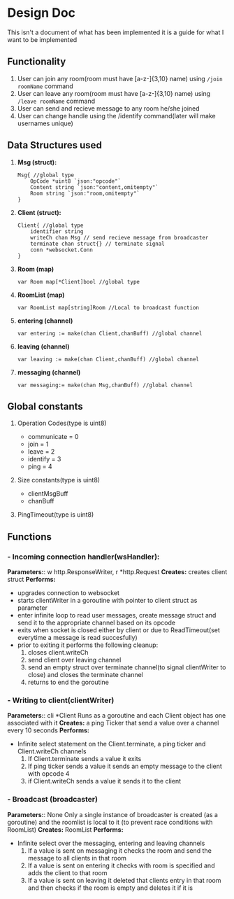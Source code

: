 # Design Doc
This isn't  a document of what has been implemented it is a guide for what I want to be implemented

## Functionality
1. User can join any room(room must have [a-z\-]{3,10} name) using ```/join roomName``` command
1. User can leave any room(room must have [a-z\-]{3,10} name) using ```/leave roomName``` command
1. User can send and recieve message to any room he/she joined
1. User can change handle using the /identify command(later will make usernames unique)


## Data Structures used
1. **Msg (struct):**
	```golang
	Msg{ //global type
		OpCode *uint8 `json:"opcode"`
		Content string `json:"content,omitempty"`
		Room string `json:"room,omitempty"`
	}
	```
1. **Client (struct):**
	```golang
	Client{ //global type
		identifier string
		writeCh chan Msg // send recieve message from broadcaster
		terminate chan struct{} // terminate signal
		conn *websocket.Conn
	}
	```

1. **Room (map)**
	```golang
	var Room map[*Client]bool //global type
	```

1. **RoomList (map)**
	```golang
	var RoomList map[string]Room //Local to broadcast function
	```

1. **entering (channel)**
	```golang
	var entering := make(chan Client,chanBuff) //global channel
	```

1. **leaving (channel)**
	```golang
	var leaving := make(chan Client,chanBuff) //global channel
	```

1. **messaging (channel)**
	```golang
	var messaging:= make(chan Msg,chanBuff) //global channel
	```

## Global constants
1. Operation Codes(type is uint8)
	- communicate = 0
	- join = 1
	- leave = 2
	- identify = 3
	- ping = 4

1. Size constants(type is uint8)
	- clientMsgBuff
	- chanBuff

1. PingTimeout(type is uint8)

## Functions

### - Incoming connection handler(wsHandler):
**Parameters:**: w http.ResponseWriter, r \*http.Request
**Creates:** creates client struct 
**Performs:**
- upgrades connection to websocket
- starts clientWriter in a goroutine with pointer to client struct as parameter
- enter infinite loop to read user messages, create message struct and send it to the appropriate channel based on its opcode
- exits when socket is closed either by client or due to ReadTimeout(set everytime a message is read succesfully)
- prior to exiting it performs the following cleanup:
	1. closes client.writeCh
	1. send client over leaving channel
	1. send an empty struct over terminate channel(to signal clientWriter to close) and closes the terminate channel
	1. returns to end the goroutine

### - Writing to client(clientWriter)
**Parameters:**: cli \*Client
Runs as a goroutine and each Client object has one associated with it
**Creates:**
 a ping Ticker that send a value over a channel every 10 seconds
**Performs:**
- Infinite select statement on the Client.terminate, a ping ticker and Client.writeCh channels
	1. If Client.terminate sends a value it exits
	2. If ping ticker sends a value it sends an empty message to the client with opcode 4
	3. if Client.writeCh sends a value it sends it to the client

### - Broadcast (broadcaster)
**Parameters:**: None
Only a single instance of broadcaster is created (as a goroutine) and the roomlist is local to it (to prevent race conditions with RoomList)
**Creates:** RoomList
**Performs:**
- Infinite select over the messaging, entering and leaving channels
	1. If a value is sent on messaging it checks the room and send the message to all clients in that room
	1. If a value is sent on entering it checks with room is specified and adds the client to that room
	1. If a value is sent on leaving it deleted that clients entry in that room and then checks if the room is empty and deletes it if it is
